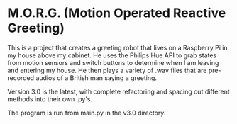 # M.O.R.G. (Motion Operated Reactive Greeting)
This is a project that creates a greeting robot that lives on a Raspberry Pi in my house above my cabinet. He uses the Philips Hue API to grab states from motion sensors and switch buttons to determine when I am leaving and entering my house. He then plays a variety of .wav files that are pre-recorded audios of a British man saying a greeting.

Version 3.0 is the latest, with complete refactoring and spacing out different methods into their own .py's.

The program is run from main.py in the v3.0 directory.

